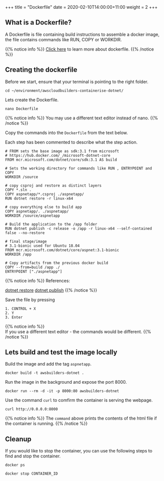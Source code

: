 +++
title = "Dockerfile"
date = 2020-02-10T14:00:00+11:00
weight = 2
+++

## What is a Dockerfile?

A Dockerfile is file containing build instructions to assemble a docker image, the file contains commands like RUN, COPY or WORKDIR.

{{% notice info %}}
[Click here](https://docs.docker.com/engine/reference/builder/) to learn more about dockerfile.
{{% /notice %}}

## Creating the dockerfile

Before we start, ensure that your terminal is pointing to the right folder.

    cd ~/environment/awscloudbuilders-containerise-dotnet/
    
Lets create the Dockerfile.

    nano Dockerfile
    
{{% notice info %}}
You may use a different text editor instead of nano.
{{% /notice %}}

Copy the commands into the `Dockerfile` from the text below.

Each step has been commented to describe what the step action.

    # FROM sets the base image as sdk:3.1 from microsoft
    # https://hub.docker.com/_/microsoft-dotnet-core
    FROM mcr.microsoft.com/dotnet/core/sdk:3.1 AS build
    
    # Sets the working directory for commands like RUN , ENTRYPOINT and COPY
    WORKDIR /source
    
    # copy csproj and restore as distinct layers
    COPY *.sln .
    COPY aspnetapp/*.csproj ./aspnetapp/
    RUN dotnet restore -r linux-x64 
    
    # copy everything else to build app
    COPY aspnetapp/. ./aspnetapp/
    WORKDIR /source/aspnetapp
    
    # Build the application to the /app folder
    RUN dotnet publish -c release -o /app -r linux-x64 --self-contained false --no-restore
    
    # final stage/image
    # 3.1-bionic used for Ubuntu 18.04
    FROM mcr.microsoft.com/dotnet/core/aspnet:3.1-bionic
    WORKDIR /app
    
    # Copy artifacts from the previous docker build
    COPY --from=build /app ./
    ENTRYPOINT ["./aspnetapp"]
    
{{% notice info %}}
References:

[dotnet restore](https://docs.microsoft.com/en-us/dotnet/core/tools/dotnet-restore?tabs=netcore2x)
[dotnet publish](https://docs.microsoft.com/en-us/dotnet/core/tools/dotnet-publish?tabs=netcore21)
{{% /notice %}}

Save the file by pressing 

    1. CONTROL + X 
    2. Y
    3. Enter 

{{% notice info %}}  
If you use a different text editor - the commands would be different.
{{% /notice %}}

## Lets build and test the image locally 

Build the image and add the tag `aspnetapp`.

    docker build -t awsbuilders-dotnet .

Run the image in the background and expose the port 8000.

    docker run --rm -d -it -p 8000:80 awsbuilders-dotnet

Use the command `curl` to comfirm the container is serving the webpage.

    curl http://0.0.0.0:8000
    
{{% notice info %}}
The `command` above prints the contents of the html file if the container is running.
{{% /notice %}}

## Cleanup

If you would like to stop the container, you can use the following steps to find and stop the container.

    docker ps

    docker stop CONTAINER_ID